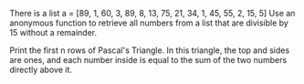 There is a list a = [89, 1, 60, 3, 89, 8, 13, 75, 21, 34, 1, 45, 55, 2, 15, 5]
Use an anonymous function to retrieve all numbers from a list that are
divisible by 15 without a remainder.

Print the first n rows of Pascal's Triangle. In this triangle, the top and
sides are ones, and each number inside is equal to the sum of the two
numbers directly above it.

